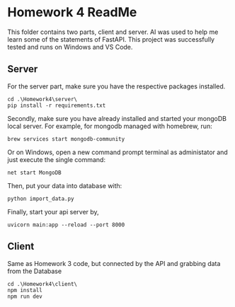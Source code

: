 # Homework 4 ReadMe

This folder contains two parts, client and server. AI was used to help me learn some of the statements of FastAPI.
This project was successfully tested and runs on Windows and VS Code. 

## Server

For the server part, make sure you have the respective packages installed. 
```
cd .\Homework4\server\
pip install -r requirements.txt
```

Secondly, make sure you have already installed and started your mongoDB local server.
For example, for mongodb managed with homebrew, run:
```
brew services start mongodb-community
```
Or on Windows, open a new command prompt terminal as administator and just execute the single command:
```
net start MongoDB
```

Then, put your data into database with:

```
python import_data.py
```

Finally, start your api server by,

```
uvicorn main:app --reload --port 8000
```

## Client

Same as Homework 3 code, but connected by the API and grabbing data from the Database

```
cd .\Homework4\client\
npm install
npm run dev
```
